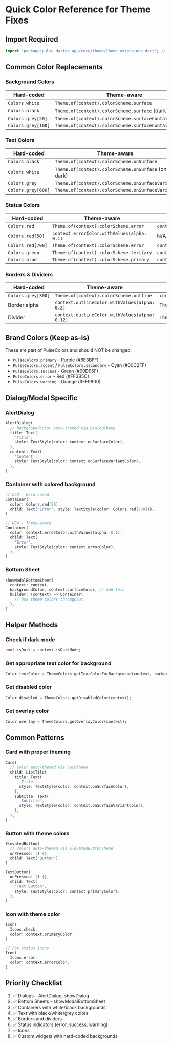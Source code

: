 # Quick Color Reference for Theme Fixes

## Import Required
```dart
import 'package:pulse_dating_app/core/theme/theme_extensions.dart'; // For context extensions
```

## Common Color Replacements

### Background Colors
| Hard-coded | Theme-aware | Extension |
|------------|-------------|-----------|
| `Colors.white` | `Theme.of(context).colorScheme.surface` | `context.surfaceColor` |
| `Colors.black` | `Theme.of(context).colorScheme.surface` (dark) | `context.surfaceColor` |
| `Colors.grey[50]` | `Theme.of(context).colorScheme.surfaceContainerHighest` | `context.surfaceVariantColor` |
| `Colors.grey[100]` | `Theme.of(context).colorScheme.surfaceContainerHighest` | `context.surfaceVariantColor` |

### Text Colors
| Hard-coded | Theme-aware | Extension |
|------------|-------------|-----------|
| `Colors.black` | `Theme.of(context).colorScheme.onSurface` | `context.onSurfaceColor` |
| `Colors.white` | `Theme.of(context).colorScheme.onSurface` (on dark) | `context.onSurfaceColor` |
| `Colors.grey` | `Theme.of(context).colorScheme.onSurfaceVariant` | `context.onSurfaceVariantColor` |
| `Colors.grey[600]` | `Theme.of(context).colorScheme.onSurfaceVariant` | `context.onSurfaceVariantColor` |

### Status Colors
| Hard-coded | Theme-aware | Extension |
|------------|-------------|-----------|
| `Colors.red` | `Theme.of(context).colorScheme.error` | `context.errorColor` |
| `Colors.red[50]` | `context.errorColor.withValues(alpha: 0.1)` | N/A |
| `Colors.red[700]` | `Theme.of(context).colorScheme.error` | `context.errorColor` |
| `Colors.green` | `Theme.of(context).colorScheme.tertiary` | `context.successColor` |
| `Colors.blue` | `Theme.of(context).colorScheme.primary` | `context.primaryColor` |

### Borders & Dividers
| Hard-coded | Theme-aware | Extension |
|------------|-------------|-----------|
| `Colors.grey[300]` | `Theme.of(context).colorScheme.outline` | `context.outlineColor` |
| Border alpha | `context.outlineColor.withValues(alpha: 0.2)` | `ThemeColors.getBorderColor(context)` |
| Divider | `context.outlineColor.withValues(alpha: 0.12)` | `ThemeColors.getDividerColor(context)` |

## Brand Colors (Keep as-is)
These are part of PulseColors and should NOT be changed:
- `PulseColors.primary` - Purple (#6E3BFF)
- `PulseColors.accent` / `PulseColors.secondary` - Cyan (#00C2FF)
- `PulseColors.success` - Green (#00D95F)
- `PulseColors.error` - Red (#FF3B5C)
- `PulseColors.warning` - Orange (#FF9900)

## Dialog/Modal Specific

### AlertDialog
```dart
AlertDialog(
  // backgroundColor auto-themed via DialogTheme
  title: Text(
    'Title',
    style: TextStyle(color: context.onSurfaceColor),
  ),
  content: Text(
    'Content',
    style: TextStyle(color: context.onSurfaceVariantColor),
  ),
)
```

### Container with colored background
```dart
// OLD - Hard-coded
Container(
  color: Colors.red[50],
  child: Text('Error', style: TextStyle(color: Colors.red[700])),
)

// NEW - Theme-aware
Container(
  color: context.errorColor.withValues(alpha: 0.1),
  child: Text(
    'Error',
    style: TextStyle(color: context.errorColor),
  ),
)
```

### Bottom Sheet
```dart
showModalBottomSheet(
  context: context,
  backgroundColor: context.surfaceColor, // Add this
  builder: (context) => Container(
    // Use theme colors throughout
  ),
)
```

## Helper Methods

### Check if dark mode
```dart
bool isDark = context.isDarkMode;
```

### Get appropriate text color for background
```dart
Color textColor = ThemeColors.getTextColorForBackground(context, backgroundColor);
```

### Get disabled color
```dart
Color disabled = ThemeColors.getDisabledColor(context);
```

### Get overlay color
```dart
Color overlay = ThemeColors.getOverlayColor(context);
```

## Common Patterns

### Card with proper theming
```dart
Card(
  // color auto-themed via CardTheme
  child: ListTile(
    title: Text(
      'Title',
      style: TextStyle(color: context.onSurfaceColor),
    ),
    subtitle: Text(
      'Subtitle',
      style: TextStyle(color: context.onSurfaceVariantColor),
    ),
  ),
)
```

### Button with theme colors
```dart
ElevatedButton(
  // colors auto-themed via ElevatedButtonTheme
  onPressed: () {},
  child: Text('Button'),
)

TextButton(
  onPressed: () {},
  child: Text(
    'Text Button',
    style: TextStyle(color: context.primaryColor),
  ),
)
```

### Icon with theme color
```dart
Icon(
  Icons.check,
  color: context.primaryColor,
)

// For status icons
Icon(
  Icons.error,
  color: context.errorColor,
)
```

## Priority Checklist

1. ✅ Dialogs - AlertDialog, showDialog
2. ✅ Bottom Sheets - showModalBottomSheet
3. ✅ Containers with white/black backgrounds
4. ✅ Text with black/white/grey colors
5. ✅ Borders and dividers
6. ✅ Status indicators (error, success, warning)
7. ✅ Icons
8. ✅ Custom widgets with hard-coded backgrounds
